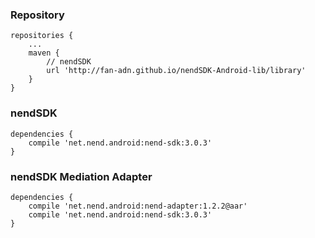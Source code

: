 ### Repository

```
repositories {
    ...
    maven {
        // nendSDK
        url 'http://fan-adn.github.io/nendSDK-Android-lib/library'
    }
}
```

### nendSDK

```
dependencies {
    compile 'net.nend.android:nend-sdk:3.0.3'
}
```

### nendSDK Mediation Adapter

```
dependencies {
    compile 'net.nend.android:nend-adapter:1.2.2@aar'
    compile 'net.nend.android:nend-sdk:3.0.3'
}
```
